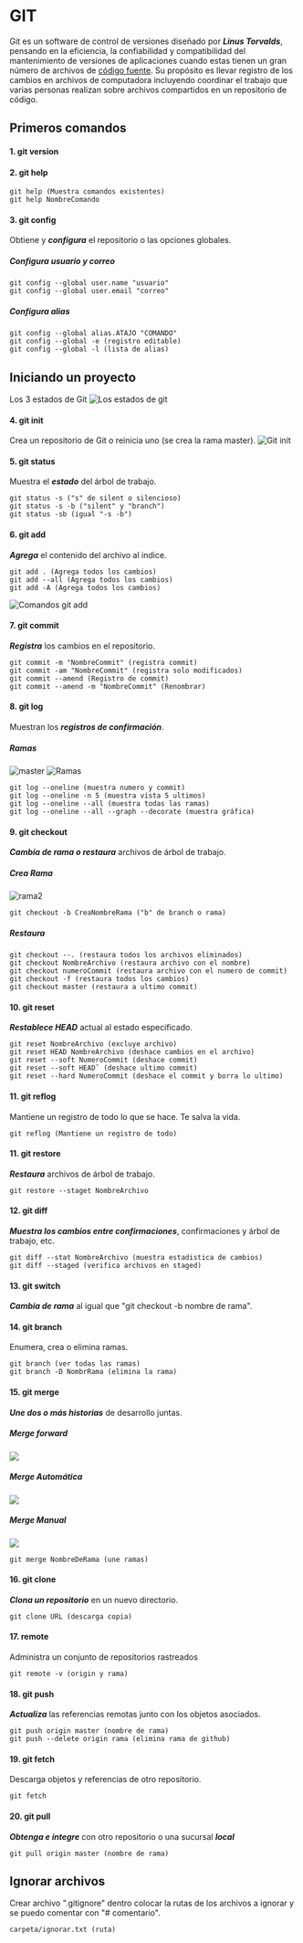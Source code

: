 # GIT
Git es un software de control de versiones diseñado por ___Linus Torvalds___, pensando en la eficiencia, la confiabilidad y compatibilidad del mantenimiento de versiones de aplicaciones cuando estas tienen un gran número de archivos de [código fuente](https://es.wikipedia.org/wiki/C%C3%B3digo_fuente). Su propósito es llevar registro de los cambios en archivos de computadora incluyendo coordinar el trabajo que varias personas realizan sobre archivos compartidos en un repositorio de código.

## Primeros comandos
#### 1. git version

#### 2. git help 
~~~
git help (Muestra comandos existentes)
git help NombreComando
~~~
#### 3. git config 
Obtiene y ___configura___ el repositorio o las opciones globales.

##### Configura ___usuario y correo___
~~~
git config --global user.name "usuario"
git config --global user.email "correo"
~~~

##### Configura ___alias___

~~~
git config --global alias.ATAJO "COMANDO"
git config --global -e (registro editable)
git config --global -l (lista de alias)
~~~

## Iniciando un proyecto

Los 3 estados de Git
![Los estados de git](https://i.ibb.co/HhBsyqf/los-estados-de-git.png)

#### 4. git init
Crea un repositorio de Git o reinicia uno (se crea la rama master). 
![Git init](https://i.ibb.co/mvG0rbB/git-init.png)

#### 5. git status
Muestra el ___estado___ del árbol de trabajo.

~~~
git status -s ("s" de silent o silencioso)
git status -s -b ("silent" y "branch")
git status -sb (igual "-s -b")
~~~

#### 6. git add 
___Agrega___ el contenido del archivo al indice.

~~~
git add . (Agrega todos los cambios)
git add --all (Agrega todos los cambios)
git add -A (Agrega todos los cambios)
~~~

![Comandos git add](https://i.ibb.co/HCm5grR/git-add.png)

#### 7. git commit
___Registra___ los cambios en el repositorio.

~~~ 
git commit -m "NombreCommit" (registra commit)
git commit -am "NombreCommit" (registra solo modificados)
git commit --amend (Registro de commit)
git commit --amend -m "NombreCommit" (Renombrar)
~~~

#### 8. git log
Muestran los ___registros de confirmación___.

##### Ramas

![master](https://i.ibb.co/q1GBvC8/log-de-commit.png)
![Ramas](https://i.ibb.co/sWtjDx8/2021-03-31-17-31-55-3-3-Ramas-locales-mp4-Reproductor-multimedia-VLC.png)

~~~
git log --oneline (muestra numero y commit)
git log --oneline -n 5 (muestra vista 5 ultimos)
git log --oneline --all (muestra todas las ramas)
git log --oneline --all --graph --decorate (muestra gráfica)
~~~

#### 9. git checkout 
___Cambia de rama o restaura___ archivos de árbol de trabajo.

##### Crea Rama
![rama2](https://i.ibb.co/bRFpsdq/rama.png)

~~~
git checkout -b CreaNombreRama ("b" de branch o rama)
~~~
##### Restaura
~~~
git checkout --. (restaura todos los archivos eliminados)
git checkout NombreArchivo (restaura archivo con el nombre)
git checkout numeroCommit (restaura archivo con el numero de commit)
git checkout -f (restaura todos los cambios) 
git checkout master (restaura a ultimo commit)
~~~

#### 10. git reset
___Restablece HEAD___ actual al estado especificado.

~~~
git reset NombreArchivo (excluye archivo)
git reset HEAD NombreArchivo (deshace cambios en el archivo)
git reset --soft NumeroCommit (deshace commit)
git reset --soft HEADˆ (deshace ultimo commit)
git reset --hard NumeroCommit (deshace el commit y borra lo ultimo)
~~~

#### 11. git reflog 
Mantiene un registro de todo lo que se hace. Te salva la vida.
~~~
git reflog (Mantiene un registro de todo)
~~~

#### 11. git restore
___Restaura___ archivos de árbol de trabajo.

~~~
git restore --staget NombreArchivo
~~~

#### 12. git diff
___Muestra los cambios entre confirmaciones___, confirmaciones y árbol de trabajo, etc.

~~~
git diff --stat NombreArchivo (muestra estadistica de cambios)
git diff --staged (verifica archivos en staged)
~~~

#### 13. git switch
___Cambia de rama___ al igual que "git checkout -b nombre de rama".

#### 14. git branch
Enumera, crea o elimina ramas.

~~~
git branch (ver todas las ramas)
git branch -D NombrRama (elimina la rama)
~~~

#### 15. git merge 
___Une dos o más historias___ de desarrollo juntas.

##### Merge forward

![](https://i.ibb.co/T1J2qg5/fast-forward.png)

##### Merge Automática
![](https://i.ibb.co/vQmpRQF/automatica.png)

##### Merge Manual
![](https://i.ibb.co/G3GYFVP/manual.png)

~~~
git merge NombreDeRama (une ramas)
~~~

#### 16. git clone
___Clona un repositorio___ en un nuevo directorio.

~~~
git clone URL (descarga copia)
~~~

#### 17. remote
Administra un conjunto de repositorios rastreados 

~~~
git remote -v (origin y rama)
~~~
#### 18. git push
___Actualiza___ las referencias remotas junto con los objetos asociados.

~~~
git push origin master (nombre de rama)
git push --delete origin rama (elimina rama de github)
~~~

#### 19. git fetch  
Descarga objetos y referencias de otro repositorio.
~~~
git fetch 
~~~

#### 20. git pull
___Obtenga e integre___ con otro repositorio o una sucursal ___local___

~~~
git pull origin master (nombre de rama) 
~~~

## Ignorar archivos
Crear archivo ".gitignore" dentro colocar la rutas de los archivos a ignorar y se puedo comentar con "# comentario".

~~~
carpeta/ignorar.txt (ruta) 
~~~